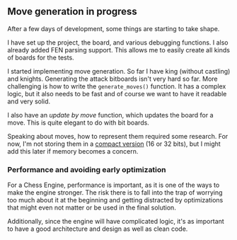 ## Move generation in progress

After a few days of development, some things are starting to take shape.

I have set up the project, the board, and various debugging functions. I also already added FEN parsing support. This allows me to easily create all kinds of boards for the tests.

I started implementing move generation. So far I have king (without castling) and knights. Generating the attack bitboards isn't very hard so far. More challenging is how to write the `generate_moves()` function. It has a complex logic, but it also needs to be fast and of course we want to have it readable and very solid.

I also have an *update by move* function, which updates the board for a move. This is quite elegant to do with bit boards.

Speaking about moves, how to represent them required some research. For now, I'm not storing them in a [compact version](https://www.chessprogramming.org/Encoding_Moves) (16 or 32 bits), but I might add this later if memory becomes a concern.

### Performance and avoiding early optimization

For a Chess Engine, performance is important, as it is one of the ways to make the engine stronger. The risk there is to fall into the trap of worrying too much about it at the beginning and getting distracted by optimizations that might even not matter or be used in the final solution.

Additionally, since the engine will have complicated logic, it's as important to have a good architecture and design as well as clean code.  
